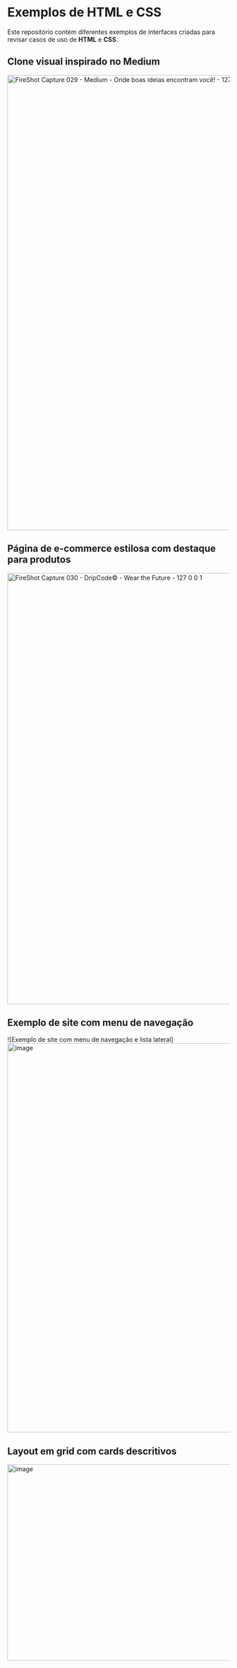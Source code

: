 # Exemplos de HTML e CSS

Este repositório contém diferentes exemplos de interfaces criadas para revisar casos de uso de **HTML** e **CSS**.




## Clone visual inspirado no Medium

<img width="1865" height="1029" alt="FireShot Capture 029 - Medium - Onde boas ideias encontram você! -  127 0 0 1" src="https://github.com/user-attachments/assets/0559bcdf-8e0f-44c9-a0a8-313bfab1627e" />

## Página de e-commerce estilosa com destaque para produtos

<img width="1865" height="975" alt="FireShot Capture 030 - DripCode© - Wear the Future -  127 0 0 1" src="https://github.com/user-attachments/assets/2b061dae-c538-4fd9-9f25-f70d34d26183" />

## Exemplo de site com menu de navegação

![Exemplo de site com menu de navegação e lista lateral]
<img width="1164" height="880" alt="image" src="https://github.com/user-attachments/assets/2cc4a8c5-3d96-400e-9004-6b4c53a01016" />

## Layout em grid com cards descritivos

<img width="1231" height="444" alt="image" src="https://github.com/user-attachments/assets/8fb330fb-fb49-47d6-bc31-70fe6544e62a" />


